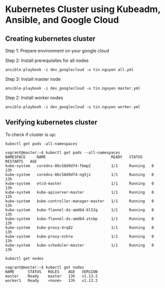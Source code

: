 # Kubernetes Cluster using Kubeadm, Ansible, and Google Cloud

## Creating kubernetes cluster

Step 1: Prepare environment on your google cloud

Step 2: Install prerequisites for all nodes

```
ansible-playbook -i dev_googlecloud -u tin.nguyen all.yml
```

Step 3: Install master node

```
ansible-playbook -i dev_googlecloud -u tin.nguyen master.yml
```

Step 2: Install worker nodes

```
ansible-playbook -i dev_googlecloud -u tin.nguyen worker.yml
```

## Verifying kubernetes cluster

To check if cluster is up:
```
kubectl get pods -all-namespaces

vagrant@master:~$ kubectl get pods --all-namespaces
NAMESPACE     NAME                             READY   STATUS    RESTARTS   AGE
kube-system   coredns-86c58d9df4-fbmp2         1/1     Running   0          13h
kube-system   coredns-86c58d9df4-ng5jz         1/1     Running   0          13h
kube-system   etcd-master                      1/1     Running   0          13h
kube-system   kube-apiserver-master            1/1     Running   0          13h
kube-system   kube-controller-manager-master   1/1     Running   0          13h
kube-system   kube-flannel-ds-amd64-6l52q      1/1     Running   0          13h
kube-system   kube-flannel-ds-amd64-ztvbp      1/1     Running   0          13h
kube-system   kube-proxy-4rq82                 1/1     Running   0          13h
kube-system   kube-proxy-nshrw                 1/1     Running   0          13h
kube-system   kube-scheduler-master            1/1     Running   0          13h
```

```
kubectl get nodes

vagrant@master:~$ kubectl get nodes
NAME      STATUS   ROLES    AGE   VERSION
master    Ready    master   13h   v1.13.2
worker1   Ready    <none>   13h   v1.13.2
```
